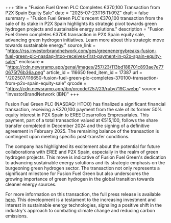 +++
title = "Fusion Fuel Green PLC Completes €370,100 Transaction from P2X Spain Equity Sale"
date = "2025-07-23T16:11:09Z"
draft = false
summary = "Fusion Fuel Green PLC's recent €370,100 transaction from the sale of its stake in P2X Spain highlights its strategic pivot towards green hydrogen projects and sustainable energy solutions."
description = "Fusion Fuel Green completes €370K transaction in P2X Spain equity sale, advancing green hydrogen initiatives. Learn more about this strategic move towards sustainable energy."
source_link = "https://rss.investorbrandnetwork.com/ges/greenenergybreaks-fusion-fuel-green-plc-nasdaq-htoo-receives-first-payment-in-p2x-spain-equity-sale/"
enclosure = "https://cdn.newsramp.app/genai/images/257/23/113bd188701c893ae7e770675f76b36a.png"
article_id = 116650
feed_item_id = 17387
url = "/202507/116650-fusion-fuel-green-plc-completes-370100-transaction-from-p2x-spain-equity-sale"
qrcode = "https://cdn.newsramp.app/ibn/qrcode/257/23/ruby719C.webp"
source = "InvestorBrandNetwork (IBN)"
+++

<p>Fusion Fuel Green PLC (NASDAQ: HTOO) has finalized a significant financial transaction, receiving a €370,100 payment from the sale of its former 50% equity interest in P2X Spain to EREE Desarrollos Empresariales. This payment, part of a total transaction valued at €515,100, follows the share transfer completed in December 2024 and the signing of a definitive agreement in February 2025. The remaining balance of the transaction is contingent upon meeting specific post-transfer conditions.</p><p>The company has highlighted its excitement about the potential for future collaborations with EREE and P2X Spain, especially in the realm of green hydrogen projects. This move is indicative of Fusion Fuel Green's dedication to advancing sustainable energy solutions and its strategic emphasis on the burgeoning green hydrogen sector. The transaction not only represents a significant milestone for Fusion Fuel Green but also underscores the growing importance of green hydrogen in the global transition towards cleaner energy sources.</p><p>For more information on this transaction, the full press release is available <a href='https://example.com' rel='nofollow' target='_blank'>here</a>. This development is a testament to the increasing investment and interest in sustainable energy technologies, signaling a positive shift in the industry's approach to combating climate change and reducing carbon emissions.</p>